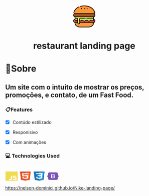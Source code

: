 <p align="center"><img src="images/hamburger.png" width="70px" height="70px"></p>
<h1 align="center" ><b>restaurant landing page</b></h1><div>

<h1>🚀Sobre</h1>
    <h2>Um site com o intuito de mostrar os preços, promoções, e contato, de um Fast Food.  </h2>

### 📋Features

- [x] Contúdo estilizado
- [x] Responisivo
- [x] Com animações
   
     
### 💻 Technologies Used 
 <div style="display: inline_block"><br>
  <img align="center" alt="Nelson-Js" height="30" width="40" src="https://raw.githubusercontent.com/devicons/devicon/master/icons/javascript/javascript-plain.svg">
  <img align="center" alt="Nelson-HTML" height="30" width="40" src="https://raw.githubusercontent.com/devicons/devicon/master/icons/html5/html5-original.svg">
  <img align="center" alt="Nelson-CSS" height="30" width="40" src="https://raw.githubusercontent.com/devicons/devicon/master/icons/css3/css3-original.svg">
     <img align="center" alt="Nelson-Js" height="30" width="40" src="https://raw.githubusercontent.com/devicons/devicon/master/icons/bootstrap/bootstrap-plain.svg">
</div>

https://nelson-dominici.github.io/Nike-landing-page/
